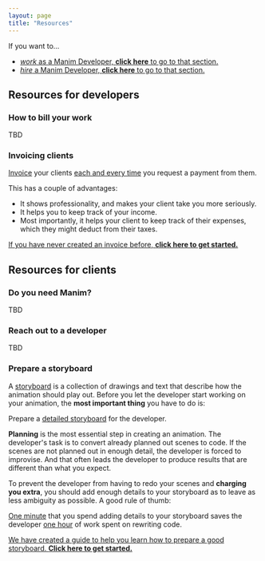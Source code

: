 ```yaml
---
layout: page
title: "Resources"
---
```


If you want to...

- [_work_ as a Manim Developer, **click here** to go to that section.](#resources-for-developers)
- [_hire_ a Manim Developer, **click here** to go to that section.](#resources-for-clients)

## Resources for developers

### How to bill your work

TBD

### Invoicing clients

<div class="alert" markdown="0"><u>Invoice</u> your clients <u>each and every time</u> you request a payment from them.</div>

This has a couple of advantages:

- It shows professionality, and makes your client take you more seriously.
- It helps you to keep track of your income.
- Most importantly, it helps your client to keep track of their expenses, which they might deduct from their taxes.

<a target="_blank" href="/invoice">If you have never created an invoice before, <b>click here to get started.</b></a>

## Resources for clients

### Do you need Manim?

TBD

<!-- Manim is most suited for cases where you can animate something more **efficiently by writing a program for it**, instead of doing it manually.

Grant Sanderson [gives the following advice](https://youtu.be/ruUfqQPDdDs?t=138):

> Step one is, make sure that what you're animating should be done so, programmatically—because a lot of things maybe shouldn't. If you're just making a quick graph of something—if it's a graphical intuition that maybe has a little motion to it—use [Desmos](https://www.desmos.com/), [Grapher](https://en.wikipedia.org/wiki/Grapher), [Geogebra](https://www.geogebra.org/), [Mathematica](https://www.wolfram.com/mathematica/), certain things that are really oriented around graphs.
>
> The original thought I had in making Manim was that there are so many different ways of representing functions—other than graphs—in particular things like transformations. For example, use movement over time to communicate relationships between inputs and outputs instead of x and y directions, or vector fields, or things like that.
>
> I wanted something that was flexible enough that you didn't feel constrained into a graphical environment—by graphical I mean graphs with x and y coordinates. But also make sure that you're taking advantage of the fact that it's programmatic. You have loops, conditionals, abstraction. If any of those are well fit for what you want to teach, to have
>
> - a scene type that you tweak a little bit based on parameters,
> - conditionals so that things can go one way or another,
> - loops so that you can create things of arbitrarily increasing complexity,
>
> that's the stuff that's meant to be animated programmatically. **If it's just writing some text on the screen or shifting around objects or something like that, you should probably just use [Keynote](https://www.apple.com/keynote)—it will be a lot simpler.**
>
> Try to find a workflow that distills down that which should be programmatic into Manim, and that which doesn't need to be
> into other domains. -->

### Reach out to a developer

TBD

### Prepare a storyboard

A <u>storyboard</u> is a collection of drawings and text that describe how the animation should play out. Before you let the developer start working on your animation, the **most important thing** you have to do is:

<div class="alert" markdown="0">Prepare a <u>detailed storyboard</u> for the developer.</div>

**Planning** is the most essential step in creating an animation. The developer's task is to convert already planned out scenes to code. If the scenes are not planned out in enough detail, the developer is forced to improvise. And that often leads the developer to produce results that are different than what you expect.

To prevent the developer from having to redo your scenes and **charging you extra**, you should add enough details to your storyboard as to leave as less ambiguity as possible. A good rule of thumb:

<div class="alert" markdown="0"><u>One minute</u> that you spend adding details to your storyboard saves the developer <u>one hour</u> of work spent on rewriting code.</div>

<a target="_blank" href="/storyboard">We have created a guide to help you learn how to prepare a good storyboard. <b>Click here to get started.</b></a>